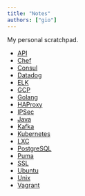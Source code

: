 ```yaml
---
title: "Notes"
authors: ["gio"]
---
```


My personal scratchpad.

- <a href="api">API</a>
- <a href="chef">Chef</a>
- <a href="consul">Consul</a>
- <a href="datadog">Datadog</a>
- <a href="elk">ELK</a>
- <a href="gcp">GCP</a>
- <a href="golang">Golang</a>
- <a href="haproxy">HAProxy</a>
- <a href="ipsec">IPSec</a>
- <a href="java">Java</a>
- <a href="kafka">Kafka</a>
- <a href="kubernetes">Kubernetes</a>
- <a href="lxc">LXC</a>
- <a href="postgresql">PostgreSQL</a>
- <a href="puma">Puma</a>
- <a href="ssl">SSL</a>
- <a href="ubuntu">Ubuntu</a>
- <a href="unix">Unix</a>
- <a href="vagrant">Vagrant</a>
